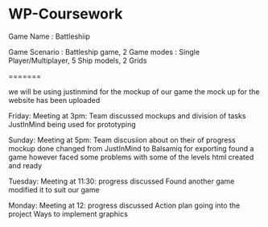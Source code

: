 # WP-Coursework


Game Name : Battleshiip

Game Scenario : Battleship game,
2 Game modes : Single Player/Multiplayer,
5 Ship models,
2 Grids

=======

we will be using justinmind for the mockup of our game
 the mock up for the website has been uploaded 
 

Friday: Meeting at 3pm: Team discussed mockups and division of tasks
JustInMind being used for prototyping

Sunday: Meeting at 5pm: Team discusiion about on their of progress
mockup done 
changed from JustInMind to Balsamiq for exporting
found a game however faced some problems with some of the levels
html created and ready

Tuesday: Meeting at 11:30: progress discussed
Found another game
modified it to suit our game

Monday: Meeting at 12: progress discussed
Action plan going into the project
Ways to implement graphics




